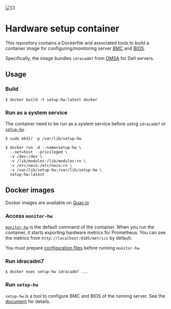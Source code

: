 ![CI](https://github.com/cybozu-go/setup-hw/workflows/main/badge.svg)

Hardware setup container
========================

This repository contains a Dockerfile and associated tools to build a
container image for configuring/monitoring server [BMC][] and [BIOS][].

Specifically, the image bundles `idracadm7` from [OMSA][] for Dell servers.

Usage
-----

### Build

```console
$ docker build -t setup-hw:latest docker
```

### Run as a system service

The container need to be run as a system service before using `idracadm7` or [`setup-hw`](docs/setup-hw.md).

```console
$ sudo mkdir -p /var/lib/setup-hw

$ docker run -d --name=setup-hw \
  --net=host --privileged \
  -v /dev:/dev \
  -v /lib/modules:/lib/modules:ro \
  -v /etc/neco:/etc/neco:ro \
  -v /var/lib/setup-hw:/var/lib/setup-hw \
  setup-hw:latest
```

Docker images
-------------

Docker images are available on [Quay.io](https://quay.io/repository/cybozu/setup-hw)

### Access `monitor-hw`

[`monitor-hw`](docs/monitor-hw.md) is the default command of the container.
When you run the container, it starts exporting hardware metrics for
Prometheus.  You can see the metrics from `http://localhost:9105/metrics`
by default.

You must prepare [configuration files](docs/config.md) before running
`monitor-hw`.

### Run idracadm7

```console
$ docker exec setup-hw idracadm7 ...
```

### Run `setup-hw`

`setup-hw` is a tool to configure BMC and BIOS of the running server.
See the [document](docs/setup-hw.md) for details.


[BMC]: https://en.wikipedia.org/wiki/Intelligent_Platform_Management_Interface#Baseboard_management_controller
[BIOS]: https://en.wikipedia.org/wiki/BIOS
[OMSA]: https://en.wikipedia.org/wiki/OpenManage#OMSA_%E2%80%93_OpenManage_Server_Administrator
[Prometheus]: https://prometheus.io/
